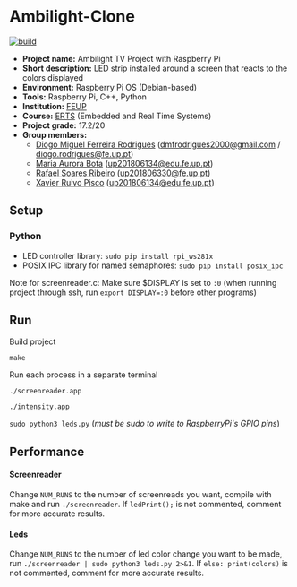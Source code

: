 # Ambilight-Clone

[![build](https://github.com/up201806330/Ambilight-Clone/actions/workflows/build.yml/badge.svg)](https://github.com/up201806330/Ambilight-Clone/actions/workflows/build.yml)

- **Project name:** Ambilight TV Project with Raspberry Pi
- **Short description:** LED strip installed around a screen that reacts to the colors displayed
- **Environment:** Raspberry Pi OS (Debian-based)
- **Tools:** Raspberry Pi, C++, Python
- **Institution:** [FEUP](https://sigarra.up.pt/feup/en/web_page.Inicial)
- **Course:** [ERTS](https://sigarra.up.pt/feup/en/ucurr_geral.ficha_uc_view?pv_ocorrencia_id=486266) (Embedded and Real Time Systems)
- **Project grade:** 17.2/20
- **Group members:**
    - [Diogo Miguel Ferreira Rodrigues](https://github.com/dmfrodrigues) (<dmfrodrigues2000@gmail.com> / <diogo.rodrigues@fe.up.pt>)
    - [Maria Aurora Bota](https://github.com/Xavier-Pisco) ([up201806134@edu.fe.up.pt](mailto:up201806134@edu.fe.up.pt))
    - [Rafael Soares Ribeiro](https://github.com/up201806330) (<up201806330@fe.up.pt>)
    - [Xavier Ruivo Pisco](https://github.com/Xavier-Pisco) ([up201806134@edu.fe.up.pt](mailto:up201806134@edu.fe.up.pt))

## Setup
### Python
- LED controller library: `sudo pip install rpi_ws281x`
- POSIX IPC library for named semaphores: `sudo pip install posix_ipc`

Note for screenreader.c:
Make sure $DISPLAY is set to `:0` (when running project through ssh, run `export DISPLAY=:0` before other programs)

## Run 
Build project

`make`

Run each process in a separate terminal

`./screenreader.app`

`./intensity.app`

`sudo python3 leds.py` (*must be sudo to write to RaspberryPi's GPIO pins*)

## Performance

#### Screenreader
Change `NUM_RUNS` to the number of screenreads you want, compile with make and run `./screenreader`.
If `ledPrint();` is not commented, comment for more accurate results.

#### Leds
Change `NUM_RUNS` to the number of led color change you want to be made, run `./screenreader | sudo python3 leds.py 2>&1`.
If `else: print(colors)` is not commented, comment for more accurate results.
